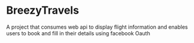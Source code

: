 # BreezyTravels
A project that consumes web api to display flight information  and enables users to book and fill in their details using facebook Oauth
